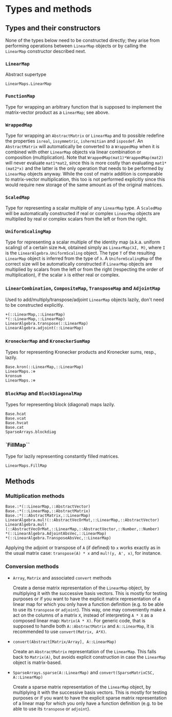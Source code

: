 # Types and methods

## Types and their constructors

None of the types below need to be constructed directly; they arise from
performing operations between `LinearMap` objects or by calling the `LinearMap`
constructor described next.

### `LinearMap`

Abstract supertype

```@docs
LinearMaps.LinearMap
```

### `FunctionMap`

Type for wrapping an arbitrary function that is supposed to implement the
matrix-vector product as a `LinearMap`; see above.

### `WrappedMap`

Type for wrapping an `AbstractMatrix` or `LinearMap` and to possible redefine
the properties `isreal`, `issymmetric`, `ishermitian` and `isposdef`. An
`AbstractMatrix` will automatically be converted to a `WrappedMap` when it is
combined with other `LinearMap` objects via linear combination or
composition (multiplication). Note that `WrappedMap(mat1)*WrappedMap(mat2)`
will never evaluate `mat1*mat2`, since this is more costly than evaluating
`mat1*(mat2*x)` and the latter is the only operation that needs to be performed
by `LinearMap` objects anyway. While the cost of matrix addition is comparable
to matrix-vector multiplication, this too is not performed explicitly since
this would require new storage of the same amount as of the original matrices.

### `ScaledMap`

Type for representing a scalar multiple of any `LinearMap` type. A
`ScaledMap` will be automatically constructed if real or complex `LinearMap`
objects are multiplied by real or complex scalars from the left or from the
right.

### `UniformScalingMap`

Type for representing a scalar multiple of the identity map (a.k.a. uniform
scaling) of a certain size `M=N`, obtained simply as `LinearMap(λI, M)`,
where `I` is the `LinearAlgebra.UniformScaling` object.
The type `T` of the resulting `LinearMap` object is inferred from the type of
`λ`. A `UniformScalingMap` of the correct size will be automatically
constructed if `LinearMap` objects are multiplied by scalars from the left
or from the right (respecting the order of multiplication), if the scalar `λ`
is either real or complex.

### `LinearCombination`, `CompositeMap`, `TransposeMap` and `AdjointMap`

Used to add/multiply/transpose/adjoint `LinearMap` objects lazily, don't need to be constructed explicitly.

```@docs
+(::LinearMap,::LinearMap)
*(::LinearMap,::LinearMap)
LinearAlgebra.transpose(::LinearMap)
LinearAlgebra.adjoint(::LinearMap)
```

### `KroneckerMap` and `KroneckerSumMap`

Types for representing Kronecker products and Kronecker sums, resp., lazily.

```@docs
Base.kron(::LinearMap,::LinearMap)
LinearMaps.:⊗
kronsum
LinearMaps.:⊕
```

### `BlockMap` and `BlockDiagonalMap`

Types for representing block (diagonal) maps lazily.

```@docs
Base.hcat
Base.vcat
Base.hvcat
Base.cat
SparseArrays.blockdiag
```

### `FillMap``

Type for lazily representing constantly filled matrices.

```@docs
LinearMaps.FillMap
```

## Methods

### Multiplication methods

```@docs
Base.:*(::LinearMap,::AbstractVector)
Base.:*(::LinearMap,::AbstractMatrix)
Base.:*(::AbstractMatrix,::LinearMap)
LinearAlgebra.mul!(::AbstractVecOrMat,::LinearMap,::AbstractVector)
LinearAlgebra.mul!(::AbstractVecOrMat,::LinearMap,::AbstractVector,::Number,::Number)
*(::LinearAlgebra.AdjointAbsVec,::LinearMap)
*(::LinearAlgebra.TransposeAbsVec,::LinearMap)
```

Applying the adjoint or transpose of `A` (if defined) to `x` works exactly
as in the usual matrix case: `transpose(A) * x` and `mul!(y, A', x)`, for instance.

### Conversion methods

* `Array`, `Matrix` and associated `convert` methods

  Create a dense matrix representation of the `LinearMap` object, by
  multiplying it with the successive basis vectors. This is mostly for testing
  purposes or if you want to have the explicit matrix representation of a
  linear map for which you only have a function definition (e.g. to be able to
  use its `transpose` or `adjoint`). This way, one may conveniently make `A`
  act on the columns of a matrix `X`, instead of interpreting `A * X` as a
  composed linear map: `Matrix(A * X)`. For generic code, that is supposed to
  handle both `A::AbstractMatrix` and `A::LinearMap`, it is recommended to use
  `convert(Matrix, A*X)`.

* `convert(Abstract[Matrix/Array], A::LinearMap)`

  Create an `AbstractMatrix` representation of the `LinearMap`. This falls
  back to `Matrix(A)`, but avoids explicit construction in case the `LinearMap`
  object is matrix-based.

* `SparseArrays.sparse(A::LinearMap)` and `convert(SparseMatrixCSC, A::LinearMap)`

  Create a sparse matrix representation of the `LinearMap` object, by
  multiplying it with the successive basis vectors. This is mostly for testing
  purposes or if you want to have the explicit sparse matrix representation of
  a linear map for which you only have a function definition (e.g. to be able
  to use its `transpose` or `adjoint`).
